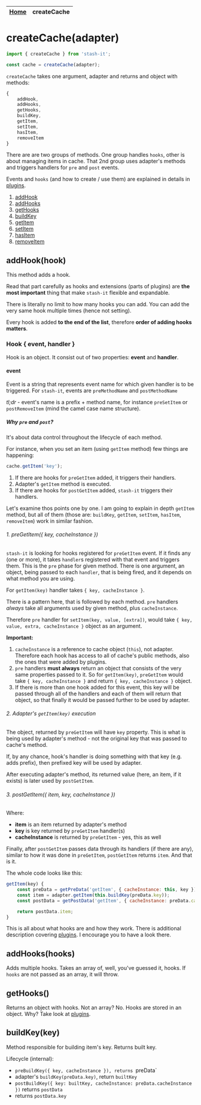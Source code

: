 <table>
  <thead>
    <tr>
      <th><a href="https://smolak.github.io/stash-it/">Home</a></th>
      <th><strong>createCache</strong></th>
    </tr>
  </thead>
</table>

# createCache(adapter)

```javascript
import { createCache } from 'stash-it';

const cache = createCache(adapter);
```

`createCache` takes one argument, adapter and returns and object with methods:

```javascript
{
    addHook,
    addHooks,
    getHooks,
    buildKey,
    getItem,
    setItem,
    hasItem,
    removeItem
}
```

There are are two groups of methods. One group handles `hooks`, other is about managing items in cache.
That 2nd group uses adapter's methods and triggers handlers for `pre` and `post` events.

Events and `hooks` (and how to create / use them) are explained in details in [plugins](https://smolak.github.io/stash-it/plugins.html).

1. [addHook](#addhookhook)
1. [addHooks](#addhookshooks)
1. [getHooks](#gethooks)
1. [buildKey](#buildkeykey)
1. [getItem](#getitemkey)
1. [setItem](#setitemkeyvalueextra)
1. [hasItem](#hasitemkey)
1. [removeItem](#removeitemkey)

## addHook(hook)

This method adds a hook.

Read that part carefully as hooks and extensions (parts of plugins) are **the most important** thing that make `stash-it` flexible and expandable.

There is literally no limit to how many hooks you can add.
You can add the very same hook multiple times (hence not setting).

Every hook is added **to the end of the list**, therefore **order of adding hooks matters**.

### Hook { event, handler }

Hook is an object. It consist out of two properties: **event** and **handler**.

#### event

Event is a string that represents event name for which given handler is to be triggered.
For `stash-it`, events are `preMethodName` and `postMethodName`

*tl;dr* - event's name is a prefix + method name, for instance `preSetItem` or `postRemoveItem`
(mind the camel case name structure).

##### Why `pre` and `post`?

It's about data control throughout the lifecycle of each method.

For instance, when you set an item (using `getItem` method) few things are happening:

```javascript
cache.getItem('key');
```

1. If there are hooks for `preGetItem` added, it triggers their handlers.
1. Adapter's `getItem` method is executed.
1. If there are hooks for `postGetItem` added, `stash-it` triggers their handlers.

Let's examine thos points one by one. I am going to explain in depth `getItem` method, but all of them
(those are: `buildKey`, `getItem`, `setItem`, `hasItem`, `removeItem`) work in similar fashion.

###### 1. preGetItem({ key, cacheInstance })

`stash-it` is looking for hooks registered for `preGetItem` event. If it finds any (one or more), it takes `handler`s registered with that event and triggers them.
This is the `pre` phase for given method.
There is one argument, an object, being passed to each `handler`, that is being fired, and it depends on what method you are using.

For `getItem(key)` handler takes `{ key, cacheInstance }`.

There is a pattern here, that is followed by each method. `pre` handlers *always* take all arguments used by given method, plus `cacheInstance`.

Therefore `pre` handler for `setItem(key, value, [extra])`, would take `{ key, value, extra, cacheInstance }` object as an argument.

**Important:**

1. `cacheInstance` is a reference to cache object (`this`), not adapter. Therefore each hook has access to all of cache's public methods, also the ones that were added by plugins.
1. `pre` handlers **must always** return an object that consists of the very same properties passed to it.
   So for `getItem(key)`, `preGetItem` would take `{ key, cacheInstance }` and return `{ key, cacheInstance }` object.
1. If there is more than one hook added for this event, this key will be passed through all of the handlers
   and each of them will return that object, so that finally it would be passed further to be used by adapter.

###### 2. Adapter's `getItem(key)` execution

The object, returned by `preGetItem` will have `key` property.
This is what is being used by adapter's method - not the original key that was passed to cache's method.

If, by any chance, hook's handler is doing something with that key (e.g. adds prefix), then prefixed key will be used by adapter.

After executing adapter's method, its returned value (here, an item, if it exists) is later used by `postGetItem`.

###### 3. postGetItem({ item, key, cacheInstance })

Where:
 - **item** is an item returned by adapter's method
 - **key** is key returned by `preGetItem` handler(s)
 - **cacheInstance** is returned by `preGetItem` - yes, this as well

Finally, after `postGetItem` passes data through its handlers (if there are any), similar to how it was done in `preGetItem`,
`postGetItem` returns `item`. And that is it.

The whole code looks like this:

```javascript
getItem(key) {
    const preData = getPreData('getItem', { cacheInstance: this, key });
    const item = adapter.getItem(this.buildKey(preData.key));
    const postData = getPostData('getItem', { cacheInstance: preData.cacheInstance, key: preData.key, item });

    return postData.item;
}
```

This is all about what hooks are and how they work. There is additional description covering
[plugins](https://smolak.github.io/stash-it/plugins.html). I encourage you to have a look there.

## addHooks(hooks)

Adds multiple hooks. Takes an array of, well, you've guessed it, hooks.
If `hooks` are not passed as an array, it will throw.

## getHooks()

Returns an object with hooks. Not an array? No. Hooks are stored in an object. Why?
Take look at [plugins](https://smolak.github.io/stash-it/plugins.html).

## buildKey(key)

Method responsible for building item's key. Returns built key.

Lifecycle (internal):
 - `preBuildKey({ key, cacheInstance }), returns `preData`
 - adapter's `buildKey(preData.key)`, return `builtKey`
 - `postBuildKey({ key: builtKey, cacheInstance: preData.cacheInstance })` returns `postData`
 - returns `postData.key`


